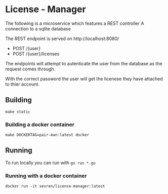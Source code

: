 # License - Manager
The following is a microservice which features a REST controller
A connection to a sqlite database

The REST endpoint is served on http://localhost:8080/

* POST /{user}
* POST /{user}/licenses

The endpoints will attempt to autenticate the user from the database as the request comes through. 

With the correct password the user will get the licenese they have attached to thier account.

## Building

`make static`

### Building a docker container
`make DOCKERTAG=pair-man:latest docker`

## Running

To run locally you can run with
`go run *.go`

### Running with a docker container

`docker run -it sevren/license-manager:latest`